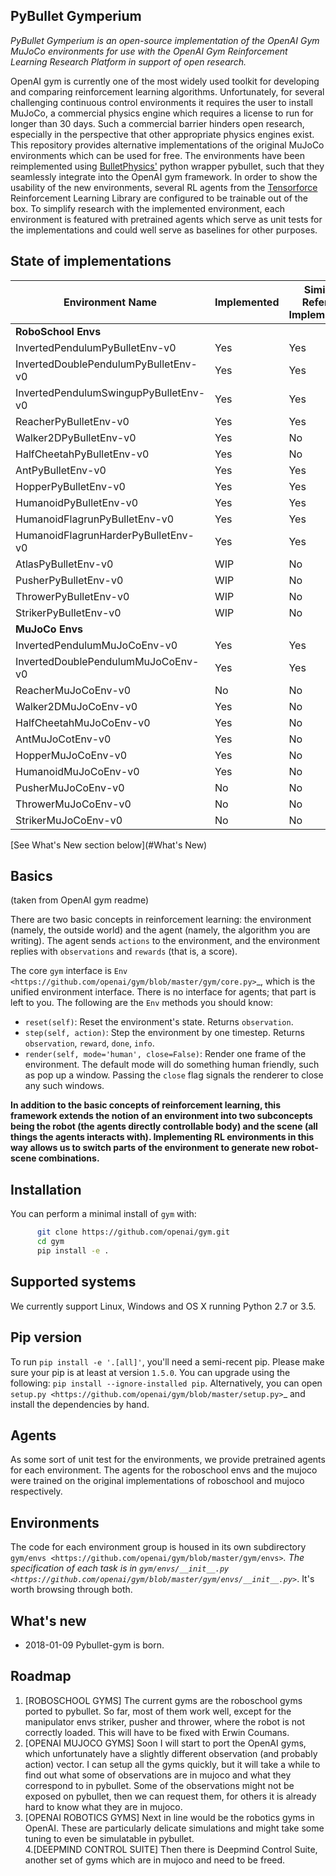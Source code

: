 PyBullet Gymperium
-----------

*PyBullet Gymperium is an open-source implementation of the OpenAI Gym MuJoCo environments for use with the OpenAI Gym Reinforcement Learning Research Platform in support of open research.*

OpenAI gym is currently one of the most widely used toolkit for developing and comparing reinforcement learning algorithms. Unfortunately, for several challenging continuous control environments it requires the user to install MuJoCo, a commercial physics engine which requires a license to run for longer than 30 days. Such a commercial barrier hinders open research, especially in the perspective that other appropriate physics engines exist. This repository provides alternative implementations of the original MuJoCo environments which can be used for free. The environments have been reimplemented using [BulletPhysics'](https://github.com/bulletphysics/bullet3) python wrapper pybullet, such that they seamlessly integrate into the OpenAI gym framework. In order to show the usability of the new environments, several RL agents from the [Tensorforce](https://github.com/reinforceio/tensorforce) Reinforcement Learning Library are configured to be trainable out of the box. To simplify research with the implemented environment, each environment is featured with pretrained agents which serve as unit tests for the implementations and could well serve as baselines for other purposes. <!--To further simplify the training of agents, a Trainer class was implemented which helps to capture commandline arguments in a unified fashion. The Trainer provides a set of standard arguments, but additional arguments can be defined by the agent and the environment to enable the researcher to provide special parameters to either one.-->

## State of implementations

Environment Name | Implemented | Similar to Reference Implementation | Pretrained agent available
---------|---------|---------|---------
| **RoboSchool Envs** |
InvertedPendulumPyBulletEnv-v0          | Yes | Yes | No
InvertedDoublePendulumPyBulletEnv-v0    | Yes | Yes | No
InvertedPendulumSwingupPyBulletEnv-v0   | Yes | Yes | No
ReacherPyBulletEnv-v0                   | Yes | Yes | No
Walker2DPyBulletEnv-v0                  | Yes | No | No
HalfCheetahPyBulletEnv-v0               | Yes | No | No
AntPyBulletEnv-v0                       | Yes | Yes | No
HopperPyBulletEnv-v0                    | Yes | Yes | No
HumanoidPyBulletEnv-v0                  | Yes | Yes | No
HumanoidFlagrunPyBulletEnv-v0           | Yes | Yes | No
HumanoidFlagrunHarderPyBulletEnv-v0     | Yes | Yes | No
AtlasPyBulletEnv-v0                     | WIP | No | No
PusherPyBulletEnv-v0                    | WIP | No | No
ThrowerPyBulletEnv-v0                   | WIP | No | No
StrikerPyBulletEnv-v0                   | WIP | No | No
| **MuJoCo Envs** |
InvertedPendulumMuJoCoEnv-v0            | Yes | Yes | Yes
InvertedDoublePendulumMuJoCoEnv-v0      | Yes | Yes | Yes
ReacherMuJoCoEnv-v0                     | No | No | No
Walker2DMuJoCoEnv-v0                    | Yes | No | No
HalfCheetahMuJoCoEnv-v0                 | Yes | No | No
AntMuJoCotEnv-v0                        | Yes | No | No
HopperMuJoCoEnv-v0                      | Yes | No | No
HumanoidMuJoCoEnv-v0                    | Yes | No | No
PusherMuJoCoEnv-v0                      | No | No | No
ThrowerMuJoCoEnv-v0                     | No | No | No
StrikerMuJoCoEnv-v0                     | No | No | No


[See What's New section below](#What's New)

## Basics
(taken from OpenAI gym readme)

There are two basic concepts in reinforcement learning: the
environment (namely, the outside world) and the agent (namely, the
algorithm you are writing). The agent sends `actions` to the
environment, and the environment replies with `observations` and
`rewards` (that is, a score).

The core `gym` interface is `Env <https://github.com/openai/gym/blob/master/gym/core.py>`_, which is
the unified environment interface. There is no interface for agents;
that part is left to you. The following are the ``Env`` methods you
should know:

- `reset(self)`: Reset the environment's state. Returns `observation`.
- `step(self, action)`: Step the environment by one timestep. Returns `observation`, `reward`, `done`, `info`.
- `render(self, mode='human', close=False)`: Render one frame of the environment. The default mode will do something human friendly, such as pop up a window. Passing the `close` flag signals the renderer to close any such windows.

**In addition to the basic concepts of reinforcement learning, this framework extends the notion of an environment into two subconcepts being the robot (the agents directly controllable body) and the scene (all things the agents interacts with). Implementing RL environments in this way allows us to switch parts of the environment to generate new robot-scene combinations.**

## Installation

You can perform a minimal install of ``gym`` with:

```bash
	  git clone https://github.com/openai/gym.git
	  cd gym
	  pip install -e .
```

## Supported systems

We currently support Linux, Windows and OS X running Python 2.7 or 3.5.

## Pip version

To run ``pip install -e '.[all]'``, you'll need a semi-recent pip.
Please make sure your pip is at least at version ``1.5.0``. You can
upgrade using the following: ``pip install --ignore-installed
pip``. Alternatively, you can open `setup.py
<https://github.com/openai/gym/blob/master/setup.py>`_ and
install the dependencies by hand.

## Agents

As some sort of unit test for the environments, we provide pretrained agents for each environment. The agents for the roboschool envs and the mujoco were trained on the original implementations of roboschool and mujoco respectively.



## Environments

The code for each environment group is housed in its own subdirectory
`gym/envs
<https://github.com/openai/gym/blob/master/gym/envs>`_. The
specification of each task is in `gym/envs/__init__.py
<https://github.com/openai/gym/blob/master/gym/envs/__init__.py>`_. It's
worth browsing through both.

<!--
## Examples

See the 'examples' directory.

- Run [File here](link here) to run an actual learning agent on the something environment.

##Add all examples

-->

## What's new

* 2018-01-09 Pybullet-gym is born.

## Roadmap
<ol>
	<li> [ROBOSCHOOL GYMS] The current gyms are the roboschool gyms ported to
pybullet. So far, most of them work well, except for the manipulator envs
striker, pusher and thrower, where the robot is not correctly loaded. This
		will have to be fixed with Erwin Coumans.</li>
<li> [OPENAI MUJOCO GYMS] Soon I will start to port the OpenAI gyms, which
unfortunately have a slightly different observation (and probably action)
vector. I can setup all the gyms quickly, but it will take a while to find
out what some of observations are in mujoco and what they correspond to in
pybullet. Some of the observations might not be exposed on pybullet, then
we can request them, for others it is already hard to know what they are in
mujoco.</li>
<li>[OPENAI ROBOTICS GYMS] Next in line would be the robotics gyms in OpenAI.
These are particularly delicate simulations and might take some tuning to
even be simulatable in pybullet.</li>
4.[DEEPMIND CONTROL SUITE] Then there is Deepmind Control Suite, another set
of gyms which are in mujoco and need to be freed. </li>
</ol>

